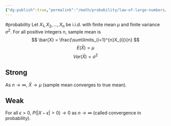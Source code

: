 ```yaml
---
{"dg-publish":true,"permalink":"/math/probability/law-of-large-numbers/","created":"","updated":""}
---
```


#probability 
Let $X_{1}, X_{2}, \dots, X_{n}$ be i.i.d. with finite mean $\mu$ and finite variance $\sigma^{2}$. For all positive integers n, sample mean is
$$
\bar{X} = \frac{\sum\limits_{i=1}^{n}X_{i}}{n}
$$
$$E(\bar{X}) = \mu$$
$$Var(\bar{X}) = \sigma^{2}$$
## Strong
As $n \to \infty$, $\bar{X} \to \mu$ (sample mean converges to true mean).

## Weak
For all $\epsilon > 0$, $P(|X - \epsilon| > 0) \to 0$ as $n \to \infty$ (called convergence in probability).